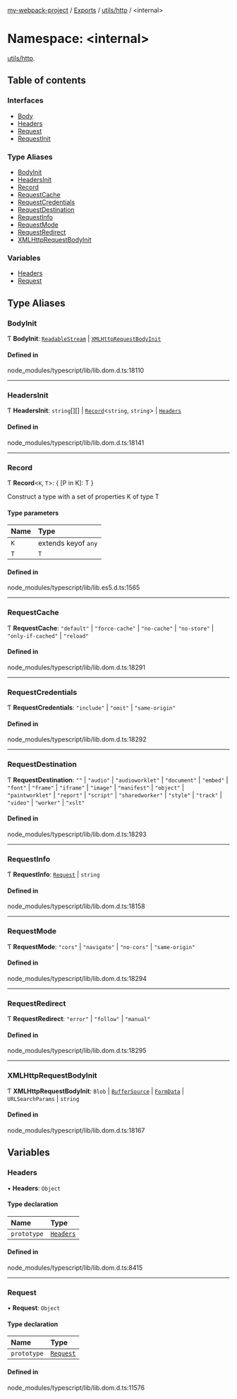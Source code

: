 [my-webpack-project](../README.md) / [Exports](../modules.md) / [utils/http](utils_http.md) / <internal\>

# Namespace: <internal\>

[utils/http](utils_http.md).<internal>

## Table of contents

### Interfaces

- [Body](../interfaces/utils_http._internal_.Body.md)
- [Headers](../interfaces/utils_http._internal_.Headers.md)
- [Request](../interfaces/utils_http._internal_.Request.md)
- [RequestInit](../interfaces/utils_http._internal_.RequestInit.md)

### Type Aliases

- [BodyInit](utils_http._internal_.md#bodyinit)
- [HeadersInit](utils_http._internal_.md#headersinit)
- [Record](utils_http._internal_.md#record)
- [RequestCache](utils_http._internal_.md#requestcache)
- [RequestCredentials](utils_http._internal_.md#requestcredentials)
- [RequestDestination](utils_http._internal_.md#requestdestination)
- [RequestInfo](utils_http._internal_.md#requestinfo)
- [RequestMode](utils_http._internal_.md#requestmode)
- [RequestRedirect](utils_http._internal_.md#requestredirect)
- [XMLHttpRequestBodyInit](utils_http._internal_.md#xmlhttprequestbodyinit)

### Variables

- [Headers](utils_http._internal_.md#headers)
- [Request](utils_http._internal_.md#request)

## Type Aliases

### BodyInit

Ƭ **BodyInit**: [`ReadableStream`](input._internal_.md#readablestream) \| [`XMLHttpRequestBodyInit`](utils_http._internal_.md#xmlhttprequestbodyinit)

#### Defined in

node_modules/typescript/lib/lib.dom.d.ts:18110

___

### HeadersInit

Ƭ **HeadersInit**: `string`[][] \| [`Record`](utils_http._internal_.md#record)<`string`, `string`\> \| [`Headers`](utils_http._internal_.md#headers)

#### Defined in

node_modules/typescript/lib/lib.dom.d.ts:18141

___

### Record

Ƭ **Record**<`K`, `T`\>: { [P in K]: T }

Construct a type with a set of properties K of type T

#### Type parameters

| Name | Type |
| :------ | :------ |
| `K` | extends keyof `any` |
| `T` | `T` |

#### Defined in

node_modules/typescript/lib/lib.es5.d.ts:1565

___

### RequestCache

Ƭ **RequestCache**: ``"default"`` \| ``"force-cache"`` \| ``"no-cache"`` \| ``"no-store"`` \| ``"only-if-cached"`` \| ``"reload"``

#### Defined in

node_modules/typescript/lib/lib.dom.d.ts:18291

___

### RequestCredentials

Ƭ **RequestCredentials**: ``"include"`` \| ``"omit"`` \| ``"same-origin"``

#### Defined in

node_modules/typescript/lib/lib.dom.d.ts:18292

___

### RequestDestination

Ƭ **RequestDestination**: ``""`` \| ``"audio"`` \| ``"audioworklet"`` \| ``"document"`` \| ``"embed"`` \| ``"font"`` \| ``"frame"`` \| ``"iframe"`` \| ``"image"`` \| ``"manifest"`` \| ``"object"`` \| ``"paintworklet"`` \| ``"report"`` \| ``"script"`` \| ``"sharedworker"`` \| ``"style"`` \| ``"track"`` \| ``"video"`` \| ``"worker"`` \| ``"xslt"``

#### Defined in

node_modules/typescript/lib/lib.dom.d.ts:18293

___

### RequestInfo

Ƭ **RequestInfo**: [`Request`](utils_http._internal_.md#request) \| `string`

#### Defined in

node_modules/typescript/lib/lib.dom.d.ts:18158

___

### RequestMode

Ƭ **RequestMode**: ``"cors"`` \| ``"navigate"`` \| ``"no-cors"`` \| ``"same-origin"``

#### Defined in

node_modules/typescript/lib/lib.dom.d.ts:18294

___

### RequestRedirect

Ƭ **RequestRedirect**: ``"error"`` \| ``"follow"`` \| ``"manual"``

#### Defined in

node_modules/typescript/lib/lib.dom.d.ts:18295

___

### XMLHttpRequestBodyInit

Ƭ **XMLHttpRequestBodyInit**: `Blob` \| [`BufferSource`](input._internal_.md#buffersource) \| [`FormData`](input._internal_.md#formdata) \| `URLSearchParams` \| `string`

#### Defined in

node_modules/typescript/lib/lib.dom.d.ts:18167

## Variables

### Headers

• **Headers**: `Object`

#### Type declaration

| Name | Type |
| :------ | :------ |
| `prototype` | [`Headers`](utils_http._internal_.md#headers) |

#### Defined in

node_modules/typescript/lib/lib.dom.d.ts:8415

___

### Request

• **Request**: `Object`

#### Type declaration

| Name | Type |
| :------ | :------ |
| `prototype` | [`Request`](utils_http._internal_.md#request) |

#### Defined in

node_modules/typescript/lib/lib.dom.d.ts:11576
